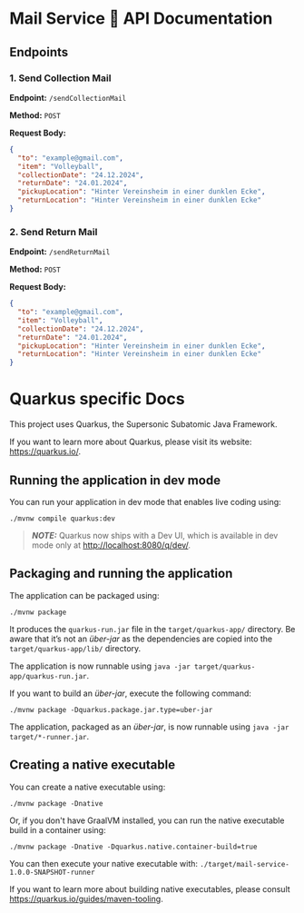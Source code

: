 # Mail Service 📧 API Documentation

## Endpoints

### 1. Send Collection Mail

**Endpoint:** `/sendCollectionMail`

**Method:** `POST`

**Request Body:**

```json
{
  "to": "example@gmail.com",
  "item": "Volleyball",
  "collectionDate": "24.12.2024",
  "returnDate": "24.01.2024",
  "pickupLocation": "Hinter Vereinsheim in einer dunklen Ecke",
  "returnLocation": "Hinter Vereinsheim in einer dunklen Ecke"
}
```

### 2. Send Return Mail

**Endpoint:** `/sendReturnMail`

**Method:** `POST`

**Request Body:**

```json
{
  "to": "example@gmail.com",
  "item": "Volleyball",
  "collectionDate": "24.12.2024",
  "returnDate": "24.01.2024",
  "pickupLocation": "Hinter Vereinsheim in einer dunklen Ecke",
  "returnLocation": "Hinter Vereinsheim in einer dunklen Ecke"
}
```

# Quarkus specific Docs

This project uses Quarkus, the Supersonic Subatomic Java Framework.

If you want to learn more about Quarkus, please visit its website: <https://quarkus.io/>.

## Running the application in dev mode

You can run your application in dev mode that enables live coding using:

```shell script
./mvnw compile quarkus:dev
```

> **_NOTE:_**  Quarkus now ships with a Dev UI, which is available in dev mode only at <http://localhost:8080/q/dev/>.

## Packaging and running the application

The application can be packaged using:

```shell script
./mvnw package
```

It produces the `quarkus-run.jar` file in the `target/quarkus-app/` directory.
Be aware that it’s not an _über-jar_ as the dependencies are copied into the `target/quarkus-app/lib/` directory.

The application is now runnable using `java -jar target/quarkus-app/quarkus-run.jar`.

If you want to build an _über-jar_, execute the following command:

```shell script
./mvnw package -Dquarkus.package.jar.type=uber-jar
```

The application, packaged as an _über-jar_, is now runnable using `java -jar target/*-runner.jar`.

## Creating a native executable

You can create a native executable using:

```shell script
./mvnw package -Dnative
```

Or, if you don't have GraalVM installed, you can run the native executable build in a container using:

```shell script
./mvnw package -Dnative -Dquarkus.native.container-build=true
```

You can then execute your native executable with: `./target/mail-service-1.0.0-SNAPSHOT-runner`

If you want to learn more about building native executables, please consult <https://quarkus.io/guides/maven-tooling>.


